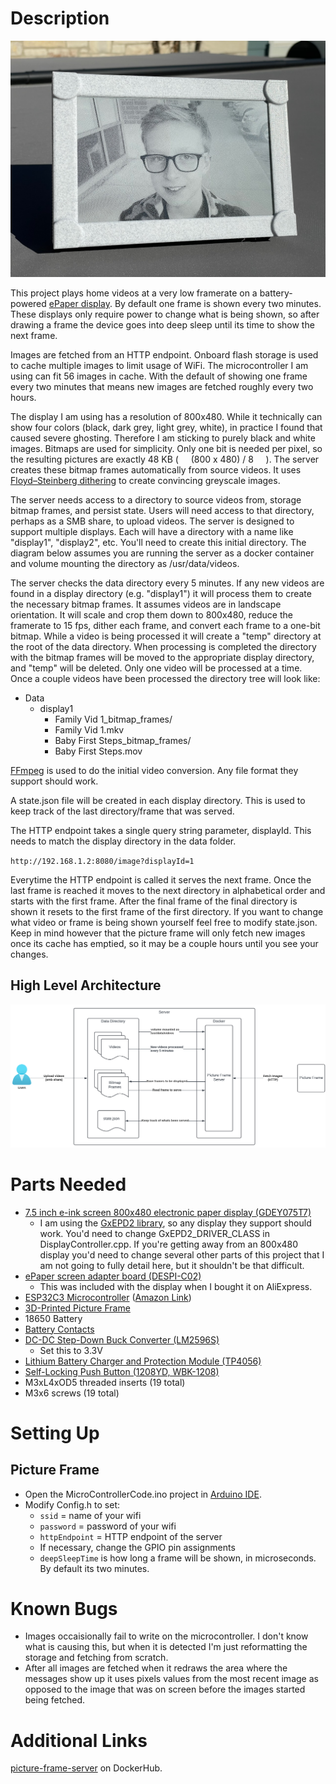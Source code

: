 # Description

<p align="center">
<img src="Docs/Demo.jpeg" alt="Demo" width="640" />
</p>

This project plays home videos at a very low framerate on a battery-powered [ePaper display](https://en.wikipedia.org/wiki/Electronic_paper).  By default one frame is shown every two minutes.  These displays only require power to change what is being shown, so after drawing a frame the device goes into deep sleep until its time to show the next frame.  

Images are fetched from an HTTP endpoint.  Onboard flash storage is used to cache multiple images to limit usage of WiFi.  The microcontroller I am using can fit 56 images in cache.  With the default of showing one frame every two minutes that means new images are fetched roughly every two hours.

The display I am using has a resolution of 800x480.  While it technically can show four colors (black, dark grey, light grey, white), in practice I found that caused severe ghosting.  Therefore I am sticking to purely black and white images.  Bitmaps are used for simplicity.  Only one bit is needed per pixel, so the resulting pictures are exactly 48 KB ( &nbsp;  &nbsp; (800 x 480) / 8 &nbsp;  &nbsp; ).  The server creates these bitmap frames automatically from source videos.  It uses [Floyd–Steinberg dithering](https://en.wikipedia.org/wiki/Floyd–Steinberg_dithering) to create convincing greyscale images.

The server needs access to a directory to source videos from, storage bitmap frames, and persist state.  Users will need access to that directory, perhaps as a SMB share, to upload videos.  The server is designed to support multiple displays.  Each will have a directory with a name like "display1", "display2", etc.  You'll need to create this initial directory.  The diagram below assumes you are running the server as a docker container and volume mounting the directory as /usr/data/videos. 

The server checks the data directory every 5 minutes.  If any new videos are found in a display directory (e.g. "display1") it will process them to create the necessary bitmap frames.  It assumes videos are in landscape orientation.  It will scale and crop them down to 800x480, reduce the framerate to 15 fps, dither each frame, and convert each frame to a one-bit bitmap.  While a video is being processed it will create a "temp" directory at the root of the data directory.  When processing is completed the directory with the bitmap frames will be moved to the appropriate display directory, and "temp" will be deleted.  Only one video will be processed at a time.  Once a couple videos have been processed the directory tree will look like:

* Data
  * display1
    * Family Vid 1_bitmap_frames/
    * Family Vid 1.mkv
    * Baby First Steps_bitmap_frames/
    * Baby First Steps.mov


[FFmpeg](https://ffmpeg.org) is used to do the initial video conversion.  Any file format they support should work.

A state.json file will be created in each display directory.  This is used to keep track of the last directory/frame that was served.  

The HTTP endpoint takes a single query string parameter, displayId.  This needs to match the display directory in the data folder.  

`http://192.168.1.2:8080/image?displayId=1`

Everytime the HTTP endpoint is called it serves the next frame.  Once the last frame is reached it moves to the next directory in alphabetical order and starts with the first frame.  After the final frame of the final directory is shown it resets to the first frame of the first directory.  If you want to change what video or frame is being shown yourself feel free to modify state.json.  Keep in mind however that the picture frame will only fetch new images once its cache has emptied, so it may be a couple hours until you see your changes.

## High Level Architecture
![Architectural Diagram](Docs/Diagram.png)

# Parts Needed
* [7.5 inch e-ink screen 800x480 electronic paper display (GDEY075T7)](https://www.good-display.com/product/396.html)
  * I am using the [GxEPD2 library](https://github.com/ZinggJM/GxEPD2), so any display they support should work.  You'd need to change GxEPD2_DRIVER_CLASS in DisplayController.cpp.  If you're getting away from an 800x480 display you'd need to change several other parts of this project that I am not going to fully detail here, but it shouldn't be that difficult.
* [ePaper screen adapter board (DESPI-C02)](https://www.good-display.com/product/516.html)
  * This was included with the display when I bought it on AliExpress.
* [ESP32C3 Microcontroller](https://wiki.luatos.org/chips/esp32c3/board.html) ([Amazon Link](https://www.amazon.com/dp/B0BWN14X65))
* [3D-Printed Picture Frame](https://www.printables.com/model/834813-electronic-paper-picture-frame-75-inch)
* 18650 Battery
* [Battery Contacts](https://www.amazon.com/10Pairs-Battery-Negative-Positive-Conversion/dp/B09DSQL56P/)
* [DC-DC Step-Down Buck Converter (LM2596S)](https://www.aliexpress.us/item/3256806282089502.html)
  * Set this to 3.3V
* [Lithium Battery Charger and Protection Module (TP4056)](https://www.aliexpress.us/item/3256805893091274.html)
* [Self-Locking Push Button (1208YD, WBK-1208)](https://www.amazon.com/gp/product/B086L3J1Z6)
* M3xL4xOD5 threaded inserts (19 total)
* M3x6 screws (19 total)

# Setting Up
## Picture Frame
* Open the MicroControllerCode.ino project in [Arduino IDE](https://www.arduino.cc/en/software).
* Modify Config.h to set:
  * `ssid` = name of your wifi
  * `password` = password of your wifi
  * `httpEndpoint` = HTTP endpoint of the server
  * If necessary, change the GPIO pin assignments
  * `deepSleepTime` is how long a frame will be shown, in microseconds.  By default its two minutes.  

# Known Bugs
* Images occaisionally fail to write on the microcontroller.  I don't know what is causing this, but when it is detected I'm just reformatting the storage and fetching from scratch. 
* After all images are fetched when it redraws the area where the messages show up it uses pixels values from the most recent image as opposed to the image that was on screen before the images started being fetched.

# Additional Links
[picture-frame-server](https://hub.docker.com/repository/docker/thompatterson/picture-frame-server/general) on DockerHub.